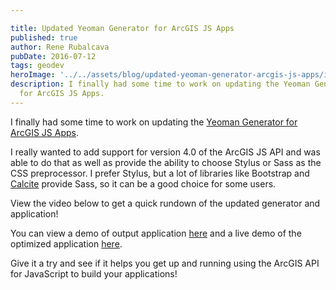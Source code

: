 ```yaml
---

title: Updated Yeoman Generator for ArcGIS JS Apps
published: true
author: Rene Rubalcava
pubDate: 2016-07-12
tags: geodev
heroImage: '../../assets/blog/updated-yeoman-generator-arcgis-js-apps/images/esrijs-app-generator1-1.png'
description: I finally had some time to work on updating the Yeoman Generator
  for ArcGIS JS Apps.
---
```


I finally had some time to work on updating the
[Yeoman Generator for ArcGIS JS Apps](https://github.com/odoe/generator-arcgis-js-app).

I really wanted to add support for version 4.0 of the ArcGIS JS API and was able
to do that as well as provide the ability to choose Stylus or Sass as the CSS
preprocessor. I prefer Stylus, but a lot of libraries like Bootstrap and
[Calcite](http://esri.github.io/calcite-web/) provide Sass, so it can be a good
choice for some users.

View the video below to get a quick rundown of the updated generator and
application!

<lite-youtube videoid="6W3ow22pank"></lite-youtube>

You can view a demo of output application [here](https://github.com/odoe/gen4)
and a live demo of the optimized application
[here](https://odoe.net/apps/js4start/).

Give it a try and see if it helps you get up and running using the ArcGIS API
for JavaScript to build your applications!
